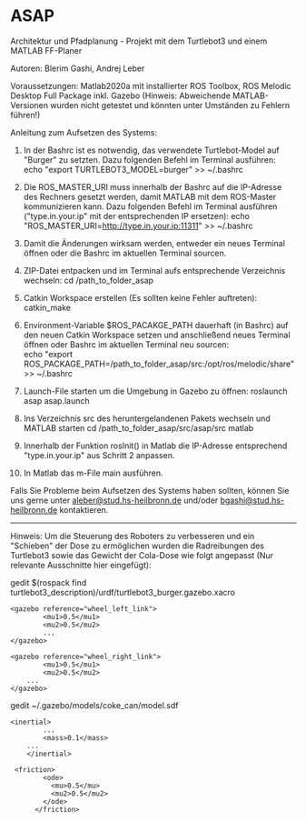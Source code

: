 # ASAP
Architektur und Pfadplanung - Projekt mit dem Turtlebot3 und einem MATLAB FF-Planer

Autoren: Blerim Gashi, Andrej Leber

Voraussetzungen: Matlab2020a mit installierter ROS Toolbox, ROS Melodic Desktop Full Package inkl. Gazebo
		 (Hinweis: Abweichende MATLAB-Versionen wurden nicht getestet und könnten unter Umständen zu Fehlern führen!)


Anleitung zum Aufsetzen des Systems:

1. In der Bashrc ist es notwendig, das verwendete Turtlebot-Model auf "Burger" zu setzten. Dazu folgenden Befehl im Terminal ausführen:
		echo "export TURTLEBOT3_MODEL=burger" >> ~/.bashrc

2. Die ROS_MASTER_URI muss innerhalb der Bashrc auf die IP-Adresse des Rechners gesetzt werden, damit MATLAB mit dem ROS-Master kommunizieren kann. Dazu folgenden Befehl im Terminal ausführen ("type.in.your.ip" mit der entsprechenden IP ersetzen):
		echo "ROS_MASTER_URI=http://type.in.your.ip:11311" >> ~/.bashrc

3. Damit die Änderungen wirksam werden, entweder ein neues Terminal öffnen oder die Bashrc im aktuellen Terminal sourcen.

4. ZIP-Datei entpacken und im Terminal aufs entsprechende Verzeichnis wechseln:
		cd /path_to_folder_asap 

5. Catkin Workspace erstellen (Es sollten keine Fehler auftreten):
		catkin_make

6. Environment-Variable $ROS_PACAKGE_PATH dauerhaft (in Bashrc) auf den neuen Catkin Workspace setzen und anschließend neues Terminal öffnen oder Bashrc im aktuellen Terminal neu sourcen:  
		echo "export ROS_PACKAGE_PATH=/path_to_folder_asap/src:/opt/ros/melodic/share" >> ~/.bashrc

7. Launch-File starten um die Umgebung in Gazebo zu öffnen:
		roslaunch asap asap.launch

8. Ins Verzeichnis src des heruntergelandenen Pakets wechseln und MATLAB starten
		cd /path_to_folder_asap/src/asap/src
		matlab

9. Innerhalb der Funktion rosInit() in Matlab die IP-Adresse entsprechend "type.in.your.ip" aus Schritt 2 anpassen.

10. In Matlab das m-File main ausführen.

Falls Sie Probleme beim Aufsetzen des Systems haben sollten, können Sie uns gerne unter aleber@stud.hs-heilbronn.de und/oder bgashi@stud.hs-heilbronn.de kontaktieren.

-----------------------------------------------------------------------------

Hinweis: Um die Steuerung des Roboters zu verbesseren und ein "Schieben" der Dose zu ermöglichen wurden die Radreibungen des Turtlebot3 sowie das Gewicht der Cola-Dose wie folgt angepasst (Nur relevante Ausschnitte hier eingefügt):

gedit $(rospack find turtlebot3_description)/urdf/turtlebot3_burger.gazebo.xacro

	<gazebo reference="wheel_left_link">
    		<mu1>0.5</mu1>
    		<mu2>0.5</mu2>
    		...
  	</gazebo>

  	<gazebo reference="wheel_right_link">
    		<mu1>0.5</mu1>
    		<mu2>0.5</mu2>
   		...
  	</gazebo>

gedit ~/.gazebo/models/coke_can/model.sdf

	<inertial>
        	...
        	<mass>0.1</mass>
		...
        </inertial>

	 <friction>
            <ode>
              <mu>0.5</mu>
              <mu2>0.5</mu2>
            </ode>
          </friction>

